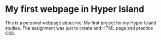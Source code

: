 # My first webpage in Hyper Island
This is a personal webpage about me. My first project for my Hyper Island studies. The assignment was just to create and HTML page and practice CSS. 
